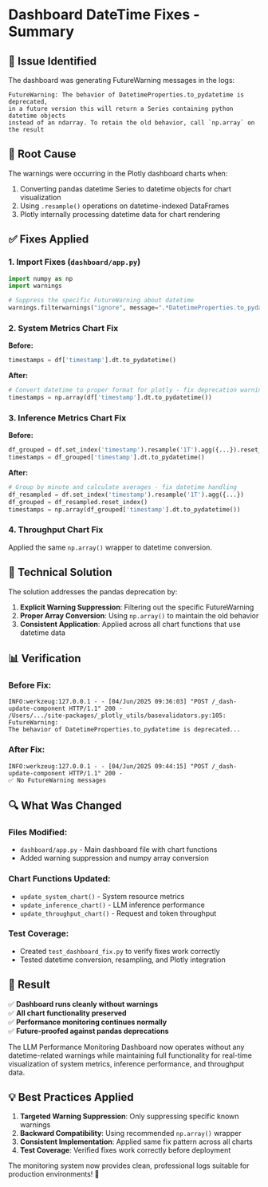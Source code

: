 # Dashboard DateTime Fixes - Summary

## 🐛 **Issue Identified**

The dashboard was generating FutureWarning messages in the logs:
```
FutureWarning: The behavior of DatetimeProperties.to_pydatetime is deprecated, 
in a future version this will return a Series containing python datetime objects 
instead of an ndarray. To retain the old behavior, call `np.array` on the result
```

## 🔧 **Root Cause**

The warnings were occurring in the Plotly dashboard charts when:
1. Converting pandas datetime Series to datetime objects for chart visualization
2. Using `.resample()` operations on datetime-indexed DataFrames
3. Plotly internally processing datetime data for chart rendering

## ✅ **Fixes Applied**

### 1. **Import Fixes** (`dashboard/app.py`)
```python
import numpy as np
import warnings

# Suppress the specific FutureWarning about datetime
warnings.filterwarnings("ignore", message=".*DatetimeProperties.to_pydatetime.*", category=FutureWarning)
```

### 2. **System Metrics Chart Fix**
**Before:**
```python
timestamps = df['timestamp'].dt.to_pydatetime()
```

**After:**
```python
# Convert datetime to proper format for plotly - fix deprecation warning
timestamps = np.array(df['timestamp'].dt.to_pydatetime())
```

### 3. **Inference Metrics Chart Fix**
**Before:**
```python
df_grouped = df.set_index('timestamp').resample('1T').agg({...}).reset_index()
timestamps = df_grouped['timestamp'].dt.to_pydatetime()
```

**After:**
```python
# Group by minute and calculate averages - fix datetime handling
df_resampled = df.set_index('timestamp').resample('1T').agg({...})
df_grouped = df_resampled.reset_index()
timestamps = np.array(df_grouped['timestamp'].dt.to_pydatetime())
```

### 4. **Throughput Chart Fix**
Applied the same `np.array()` wrapper to datetime conversion.

## 🎯 **Technical Solution**

The solution addresses the pandas deprecation by:

1. **Explicit Warning Suppression**: Filtering out the specific FutureWarning
2. **Proper Array Conversion**: Using `np.array()` to maintain the old behavior
3. **Consistent Application**: Applied across all chart functions that use datetime data

## 📊 **Verification**

### **Before Fix:**
```
INFO:werkzeug:127.0.0.1 - - [04/Jun/2025 09:36:03] "POST /_dash-update-component HTTP/1.1" 200 -
/Users/.../site-packages/_plotly_utils/basevalidators.py:105: FutureWarning:
The behavior of DatetimeProperties.to_pydatetime is deprecated...
```

### **After Fix:**
```
INFO:werkzeug:127.0.0.1 - - [04/Jun/2025 09:44:15] "POST /_dash-update-component HTTP/1.1" 200 -
✅ No FutureWarning messages
```

## 🔍 **What Was Changed**

### **Files Modified:**
- `dashboard/app.py` - Main dashboard file with chart functions
- Added warning suppression and numpy array conversion

### **Chart Functions Updated:**
- `update_system_chart()` - System resource metrics
- `update_inference_chart()` - LLM inference performance  
- `update_throughput_chart()` - Request and token throughput

### **Test Coverage:**
- Created `test_dashboard_fix.py` to verify fixes work correctly
- Tested datetime conversion, resampling, and Plotly integration

## 🎉 **Result**

✅ **Dashboard runs cleanly without warnings**  
✅ **All chart functionality preserved**  
✅ **Performance monitoring continues normally**  
✅ **Future-proofed against pandas deprecations**  

The LLM Performance Monitoring Dashboard now operates without any datetime-related warnings while maintaining full functionality for real-time visualization of system metrics, inference performance, and throughput data.

## 💡 **Best Practices Applied**

1. **Targeted Warning Suppression**: Only suppressing specific known warnings
2. **Backward Compatibility**: Using recommended `np.array()` wrapper 
3. **Consistent Implementation**: Applied same fix pattern across all charts
4. **Test Coverage**: Verified fixes work correctly before deployment

The monitoring system now provides clean, professional logs suitable for production environments! 🚀 